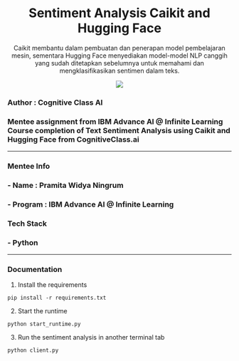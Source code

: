 <b><h1 align="center"> Sentiment Analysis Caikit and Hugging Face</h1></b>
<p align="center">  Caikit membantu dalam pembuatan dan penerapan model pembelajaran mesin, sementara Hugging Face menyediakan model-model NLP canggih yang sudah ditetapkan sebelumnya untuk memahami dan mengklasifikasikan sentimen dalam teks. </p>

<div align="center">

<img src="https://img.shields.io/badge/python-3670A0?style=for-the-badge&logo=python&logoColor=ffdd54">

</div>

### Author : Cognitive Class AI
### Mentee assignment from IBM Advance AI @ Infinite Learning Course completion of Text Sentiment Analysis using Caikit and Hugging Face from CognitiveClass.ai
---
### Mentee Info
### - Name : Pramita Widya Ningrum
### - Program : IBM Advance AI @ Infinite Learning

### Tech Stack
### - Python
--- 
### Documentation
1. Install the requirements
```
pip install -r requirements.txt
```
2. Start the runtime
```
python start_runtime.py
```
3. Run the sentiment analysis in another terminal tab
```
python client.py
```


